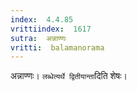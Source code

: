 ```yaml
---
index:  4.4.85
vrittiindex:  1617
sutra:  अन्नाण्णः
vritti:  balamanorama 
---
```


अन्नाण्णः। `लब्धेत्यर्थे द्वितीयान्ता`दिति शेषः। 


